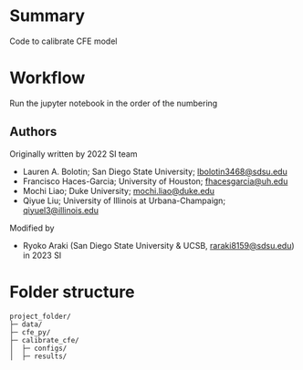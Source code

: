 #  Summary
Code to calibrate CFE model 

# Workflow
Run the jupyter notebook in the order of the numbering

## Authors 
Originally written by 2022 SI team
- Lauren A. Bolotin; San Diego State University; lbolotin3468@sdsu.edu
- Francisco Haces-Garcia; University of Houston; fhacesgarcia@uh.edu
- Mochi Liao; Duke University; mochi.liao@duke.edu
- Qiyue Liu; University of Illinois at Urbana-Champaign; qiyuel3@illinois.edu

Modified by 
- Ryoko Araki (San Diego State University & UCSB, raraki8159@sdsu.edu) in 2023 SI

# Folder structure
```
project_folder/
├─ data/
├─ cfe_py/
├─ calibrate_cfe/
│  ├─ configs/
│  ├─ results/
```
